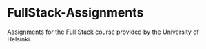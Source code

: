 # FullStack-Assignments
Assignments for the Full Stack course provided by the University of Helsinki.
